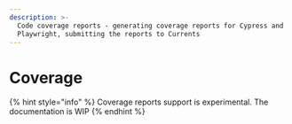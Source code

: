 ```yaml
---
description: >-
  Code coverage reports - generating coverage reports for Cypress and
  Playwright, submitting the reports to Currents
---
```


# Coverage

{% hint style="info" %}
Coverage reports support is experimental. The documentation is WIP
{% endhint %}
